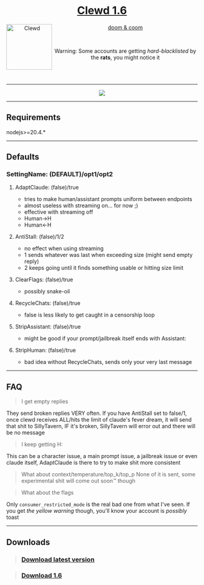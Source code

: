 <div align="center">
<a href="https://gitgud.io/ahsk/clewd/">
<h1>Clewd 1.6</h1>
  <img
    height="120"
    width="120"
    alt="Clewd"
    title="Clewd"
    src="https://gitgud.io/ahsk/clewd/-/raw/master/logo.png"
    align="left"
  />

doom & coom
</a>

<br>

Warning: Some accounts are getting _hard-blacklisted_ by the **rats**, you might notice it

<br>
<br>
<hr>
<a href="https://gitgud.io/ahsk/clewd/-/archive/1.6/clewd-1.6.zip">
   <img src="https://gitgud.io/ahsk/clewd/-/raw/1.6/program.png">
</a>
<hr>

</div>

## Requirements

nodejs>=20.4.*

---

## Defaults

### SettingName: (DEFAULT)/opt1/opt2

 1. AdaptClaude: (false)/true
    * tries to make human/assistant prompts uniform between endpoints
    * almost useless with streaming on... for now ;)
    * effective with streaming off
    * Human->H
    * Human<-H

 2. AntiStall: (false)/1/2
    * no effect when using streaming
    * 1 sends whatever was last when exceeding size (might send empty reply)
    * 2 keeps going until it finds something usable or hitting size limit

 3. ClearFlags: (false)/true
    * possibly snake-oil

 4. RecycleChats: (false)/true
    * false is less likely to get caught in a censorship loop

 5. StripAssistant: (false)/true
    * might be good if your prompt/jailbreak itself ends with Assistant: 

 6. StripHuman: (false)/true
    * bad idea without RecycleChats, sends only your very last message

---

## FAQ
> I get empty replies

They send broken replies VERY often. If you have AntiStall set to false/1, once clewd receives ALL/hits the limit of claude's fever dream, it will send that shit to SillyTavern, IF it's broken, SillyTavern will error out and there will be no message

> I keep getting H:

This can be a character issue, a main prompt issue, a jailbreak issue or even claude itself, AdaptClaude is there to try to make shit more consistent

> What about context/temperature/top_k/top_p
None of it is sent, some experimental shit will come out soon™ though

> What about the flags

Only `consumer_restricted_mode` is the real bad one from what I've seen. If you get *the yellow warning* though, you'll know your account is *possibly* toast

---

## Downloads

> ### [Download latest version](https://gitgud.io/ahsk/clewd/)

> ### [Download 1.6](https://gitgud.io/ahsk/clewd/-/archive/1.6/clewd-1.6.zip)